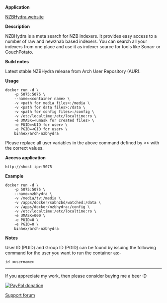 **Application**

[NZBHydra website](https://github.com/theotherp/nzbhydra)

**Description**

NZBHydra is a meta search for NZB indexers. It provides easy access to a number of raw and newznab based indexers. You can search all your indexers from one place and use it as indexer source for tools like Sonarr or CouchPotato.

**Build notes**

Latest stable NZBHydra release from Arch User Repository (AUR).

**Usage**
```
docker run -d \
    -p 5075:5075 \
    --name=<container name> \
    -v <path for media files>:/media \
    -v <path for data files>:/data \
    -v <path for config files>:/config \
    -v /etc/localtime:/etc/localtime:ro \
    -e UMASK=<umask for created files> \
    -e PUID=<UID for user> \
    -e PGID=<GID for user> \
    binhex/arch-nzbhydra
```

Please replace all user variables in the above command defined by <> with the correct values.

**Access application**

`http://<host ip>:5075`

**Example**
```
docker run -d \
    -p 5075:5075 \
    --name=nzbhydra \
    -v /media/tv:/media \
    -v /apps/docker/sabnzbd/watched:/data \
    -v /apps/docker/nzbhydra:/config \
    -v /etc/localtime:/etc/localtime:ro \
    -e UMASK=000 \
    -e PUID=0 \
    -e PGID=0 \
    binhex/arch-nzbhydra
```

**Notes**

User ID (PUID) and Group ID (PGID) can be found by issuing the following command for the user you want to run the container as:-

```
id <username>
```
___
If you appreciate my work, then please consider buying me a beer  :D

[![PayPal donation](https://www.paypal.com/en_US/i/btn/btn_donate_SM.gif)](https://www.paypal.com/cgi-bin/webscr?cmd=_s-xclick&hosted_button_id=MM5E27UX6AUU4)

[Support forum](https://forums.lime-technology.com/topic/62378-support-binhex-nzbhdra/)
